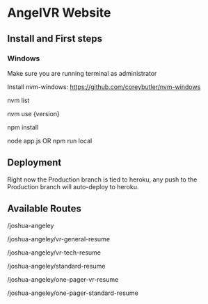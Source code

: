 # AngelVR Website

## Install and First steps

### Windows
Make sure you are running terminal as administrator

Install nvm-windows: https://github.com/coreybutler/nvm-windows

nvm list

nvm use {version}

npm install

node app.js OR npm run local

## Deployment

Right now the Production branch is tied to heroku, any push to the Production branch will auto-deploy to heroku.

## Available Routes
/joshua-angeley

/joshua-angeley/vr-general-resume

/joshua-angeley/vr-tech-resume

/joshua-angeley/standard-resume

/joshua-angeley/one-pager-vr-resume

/joshua-angeley/one-pager-standard-resume